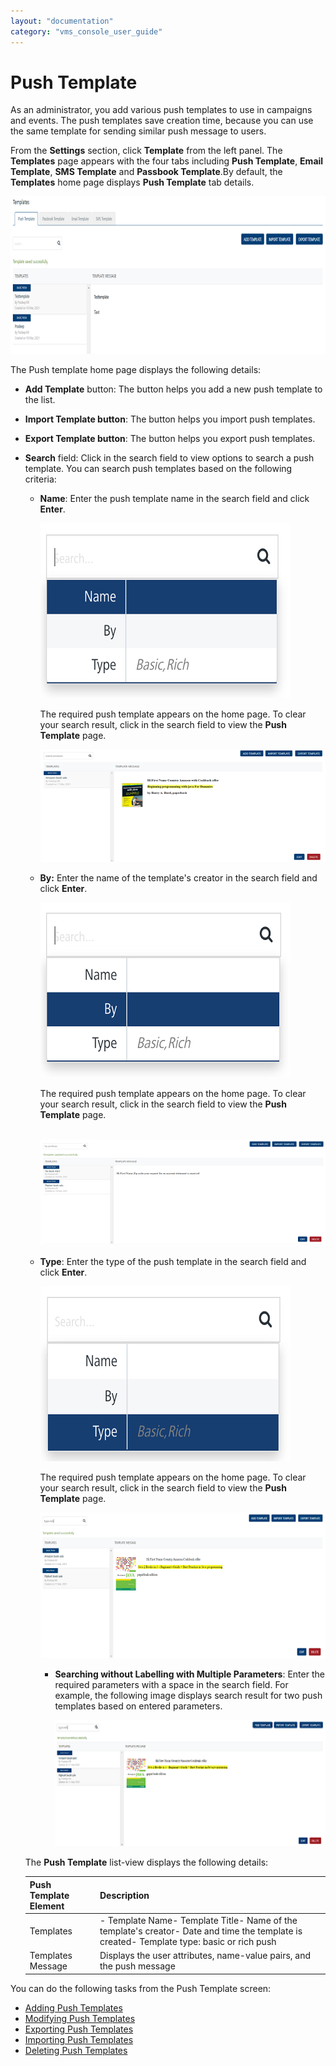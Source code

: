 ```yaml
---
layout: "documentation"
category: "vms_console_user_guide"
---
```

                              


Push Template
=============

As an administrator, you add various push templates to use in campaigns and events. The push templates save creation time, because you can use the same template for sending similar push message to users.

From the **Settings** section, click **Template** from the left panel. The **Templates** page appears with the four tabs including **Push Template**, **Email Template**, **SMS Template** and **Passbook Template**.By default, the **Templates** home page displays **Push Template** tab details.

![](../Resources/Images/Settings/Templates/pushmsgtemplate/pushmsglistview_618x309.png)

The Push template home page displays the following details:

*   **Add Template** button: The button helps you add a new push template to the list.
*   **Import Template button**: The button helps you import push templates.
*   **Export Template button**: The button helps you export push templates.
*   **Search** field: Click in the search field to view options to search a push template. You can search push templates based on the following criteria:
    
    *   **Name**: Enter the push template name in the search field and click **Enter**.
        
        ![](../Resources/Images/Settings/Templates/pushmsgtemplate/searchpushmsgbyname.png)
        
        The required push template appears on the home page. To clear your search result, click in the search field to view the **Push Template** page.
        
        ![](../Resources/Images/Settings/Templates/pushmsgtemplate/searchnameresult_535x210.png)
        
    *   **By:** Enter the name of the template's creator in the search field and click **Enter**.
        
        ![](../Resources/Images/Settings/Templates/pushmsgtemplate/searchpushmsgby.png)
        
        The required push template appears on the home page. To clear your search result, click in the search field to view the **Push Template** page.
        
         ![](../Resources/Images/Settings/Templates/pushmsgtemplate/searchbyresult_548x205.png)
    *   **Type**: Enter the type of the push template in the search field and click **Enter**.
        
        ![](../Resources/Images/Settings/Templates/pushmsgtemplate/searctype.png)
        
        The required push template appears on the home page. To clear your search result, click in the search field to view the **Push Template** page.
        
        ![](../Resources/Images/Settings/Templates/pushmsgtemplate/searchpushbytype_533x272.png)
        
        *   **Searching without Labelling with Multiple Parameters**: Enter the required parameters with a space in the search field. For example, the following image displays search result for two push templates based on entered parameters.
            
            ![](../Resources/Images/Settings/Templates/emiltemplate/multiparammsgtemp_505x246.png)
            
    
    The **Push Template** list-view displays the following details:
    
    | Push Template Element | Description |
    | --- | --- |
    | Templates | \- Template Name- Template Title- Name of the template's creator- Date and time the template is created- Template type: basic or rich push |
    | Templates Message | Displays the user attributes, name-value pairs, and the push message |
    

You can do the following tasks from the Push Template screen:

*   [Adding Push Templates](Adding_Message_Templates.html)
*   [Modifying Push Templates](Modifying_Message_Template.html)
*   [Exporting Push Templates](Exporting_msg_temp.html)
*   [Importing Push Templates](Importing_msg_temp.html)
*   [Deleting Push Templates](Deleting_Message_Templates.html)
